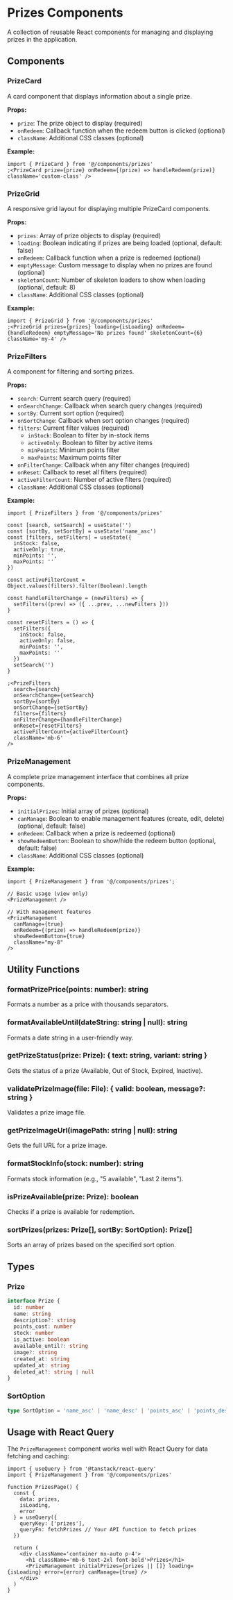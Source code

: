 # Prizes Components

A collection of reusable React components for managing and displaying prizes in the application.

## Components

### PrizeCard

A card component that displays information about a single prize.

**Props:**

- `prize`: The prize object to display (required)
- `onRedeem`: Callback function when the redeem button is clicked (optional)
- `className`: Additional CSS classes (optional)

**Example:**

```tsx
import { PrizeCard } from '@/components/prizes'
;<PrizeCard prize={prize} onRedeem={(prize) => handleRedeem(prize)} className='custom-class' />
```

### PrizeGrid

A responsive grid layout for displaying multiple PrizeCard components.

**Props:**

- `prizes`: Array of prize objects to display (required)
- `loading`: Boolean indicating if prizes are being loaded (optional, default: false)
- `onRedeem`: Callback function when a prize is redeemed (optional)
- `emptyMessage`: Custom message to display when no prizes are found (optional)
- `skeletonCount`: Number of skeleton loaders to show when loading (optional, default: 8)
- `className`: Additional CSS classes (optional)

**Example:**

```tsx
import { PrizeGrid } from '@/components/prizes'
;<PrizeGrid prizes={prizes} loading={isLoading} onRedeem={handleRedeem} emptyMessage='No prizes found' skeletonCount={6} className='my-4' />
```

### PrizeFilters

A component for filtering and sorting prizes.

**Props:**

- `search`: Current search query (required)
- `onSearchChange`: Callback when search query changes (required)
- `sortBy`: Current sort option (required)
- `onSortChange`: Callback when sort option changes (required)
- `filters`: Current filter values (required)
  - `inStock`: Boolean to filter by in-stock items
  - `activeOnly`: Boolean to filter by active items
  - `minPoints`: Minimum points filter
  - `maxPoints`: Maximum points filter
- `onFilterChange`: Callback when any filter changes (required)
- `onReset`: Callback to reset all filters (required)
- `activeFilterCount`: Number of active filters (required)
- `className`: Additional CSS classes (optional)

**Example:**

```tsx
import { PrizeFilters } from '@/components/prizes'

const [search, setSearch] = useState('')
const [sortBy, setSortBy] = useState('name_asc')
const [filters, setFilters] = useState({
  inStock: false,
  activeOnly: true,
  minPoints: '',
  maxPoints: ''
})

const activeFilterCount = Object.values(filters).filter(Boolean).length

const handleFilterChange = (newFilters) => {
  setFilters((prev) => ({ ...prev, ...newFilters }))
}

const resetFilters = () => {
  setFilters({
    inStock: false,
    activeOnly: false,
    minPoints: '',
    maxPoints: ''
  })
  setSearch('')
}

;<PrizeFilters
  search={search}
  onSearchChange={setSearch}
  sortBy={sortBy}
  onSortChange={setSortBy}
  filters={filters}
  onFilterChange={handleFilterChange}
  onReset={resetFilters}
  activeFilterCount={activeFilterCount}
  className='mb-6'
/>
```

### PrizeManagement

A complete prize management interface that combines all prize components.

**Props:**

- `initialPrizes`: Initial array of prizes (optional)
- `canManage`: Boolean to enable management features (create, edit, delete) (optional, default: false)
- `onRedeem`: Callback when a prize is redeemed (optional)
- `showRedeemButton`: Boolean to show/hide the redeem button (optional, default: false)
- `className`: Additional CSS classes (optional)

**Example:**

```tsx
import { PrizeManagement } from '@/components/prizes';

// Basic usage (view only)
<PrizeManagement />

// With management features
<PrizeManagement
  canManage={true}
  onRedeem={(prize) => handleRedeem(prize)}
  showRedeemButton={true}
  className="my-8"
/>
```

## Utility Functions

### formatPrizePrice(points: number): string

Formats a number as a price with thousands separators.

### formatAvailableUntil(dateString: string | null): string

Formats a date string in a user-friendly way.

### getPrizeStatus(prize: Prize): { text: string, variant: string }

Gets the status of a prize (Available, Out of Stock, Expired, Inactive).

### validatePrizeImage(file: File): { valid: boolean, message?: string }

Validates a prize image file.

### getPrizeImageUrl(imagePath: string | null): string

Gets the full URL for a prize image.

### formatStockInfo(stock: number): string

Formats stock information (e.g., "5 available", "Last 2 items").

### isPrizeAvailable(prize: Prize): boolean

Checks if a prize is available for redemption.

### sortPrizes(prizes: Prize[], sortBy: SortOption): Prize[]

Sorts an array of prizes based on the specified sort option.

## Types

### Prize

```typescript
interface Prize {
  id: number
  name: string
  description?: string
  points_cost: number
  stock: number
  is_active: boolean
  available_until?: string
  image?: string
  created_at: string
  updated_at: string
  deleted_at?: string | null
}
```

### SortOption

```typescript
type SortOption = 'name_asc' | 'name_desc' | 'points_asc' | 'points_desc' | 'newest' | 'oldest'
```

## Usage with React Query

The `PrizeManagement` component works well with React Query for data fetching and caching:

```tsx
import { useQuery } from '@tanstack/react-query'
import { PrizeManagement } from '@/components/prizes'

function PrizesPage() {
  const {
    data: prizes,
    isLoading,
    error
  } = useQuery({
    queryKey: ['prizes'],
    queryFn: fetchPrizes // Your API function to fetch prizes
  })

  return (
    <div className='container mx-auto p-4'>
      <h1 className='mb-6 text-2xl font-bold'>Prizes</h1>
      <PrizeManagement initialPrizes={prizes || []} loading={isLoading} error={error} canManage={true} />
    </div>
  )
}
```
